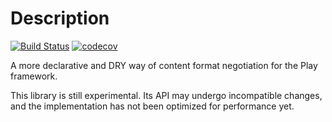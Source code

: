 # Description

[![Build Status](https://api.travis-ci.org/restfulscala/play-content-negotiation.svg?branch=master
)](https://api.travis-ci.org/restfulscala/play-content-negotiation)
[![codecov](https://codecov.io/gh/restfulscala/play-content-negotiation/branch/master/graph/badge.svg)](https://codecov.io/gh/restfulscala/play-content-negotiation)

A more declarative and DRY way of content format negotiation for the Play framework.

This library is still experimental. Its API may undergo incompatible changes, and the implementation has not been optimized for performance yet.
